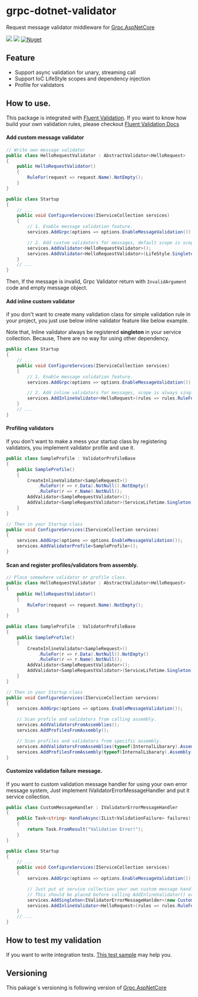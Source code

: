 # grpc-dotnet-validator
Request message validator middleware for [Grpc.AspNetCore](https://github.com/grpc/grpc-dotnet)

![](https://github.com/enif-lee/grpc-dotnet-validator/workflows/Build/badge.svg)
![](https://github.com/enif-lee/grpc-dotnet-validator/workflows/Test/badge.svg)
[![Nuget](https://img.shields.io/nuget/v/GrpcExtensions.AspNetCore.Validation)](https://www.nuget.org/packages/GrpcExtensions.AspNetCore.Validation)


## Feature

- Support async validation for unary, streaming call
- Support IoC LifeStyle scopes and dependency injection
- Profile for validators

## How to use.

This package is integrated with [Fluent Validation](https://github.com/JeremySkinner/FluentValidation). 
If you want to know how build your own validation rules, please checkout [Fluent Validation Docs](https://fluentvalidation.net/start)

#### Add custom message validator

```csharp
// Write own message validator
public class HelloRequestValidator : AbstractValidator<HelloRequest>
{
    public HelloRequestValidator()
    {
        RuleFor(request => request.Name).NotEmpty();
    }
}

public class Startup
{
    // ...
    public void ConfigureServices(IServiceCollection services)
    {
        // 1. Enable message validation feature.
        services.AddGrpc(options => options.EnableMessageValidation());

        // 2. Add custom validators for messages, default scope is scope.
        services.AddValidator<HelloRequestValidator>();
        services.AddValidator<HelloRequestValidator>(LifeStyle.Singleton);
    }
    // ...
}
```

Then, If the message is invalid, Grpc Validator return with `InvalidArgument` code and empty message object.

#### Add inline custom validator

if you don't want to create many validation class for simple validation rule in your project,
you just use below inline validator feature like below example.

Note that, Inline validator always be registered **singleton** in your service collection.
Because, There are no way for using other dependency.

```csharp
public class Startup
{
    // ...
    public void ConfigureServices(IServiceCollection services)
    {
        // 1. Enable message validation feature.
        services.AddGrpc(options => options.EnableMessageValidation());

        // 2. Add inline validators for messages, scope is always singleton
        services.AddInlineValidator<HelloRequest>(rules => rules.RuleFor(request => request.Name).NotEmpty());
    }
    // ...
}
```


#### Profiling validators

If you don't want to make a mess your startup class by registering validators, you implement validator profile and use it.

```cs
public class SampleProfile : ValidatorProfileBase
{
    public SampleProfile()
    {
        CreateInlineValidator<SampleRequest>()
            .RuleFor(r => r.Data).NotNull().NotEmpty()
            .RuleFor(r => r.Name).NotNull();
        AddValidator<SampleRequestValidator>();
        AddValidator<SampleRequestValidator>(ServiceLifetime.Singleton);
    }
}

// Then in your Startup class
public void ConfigureServices(IServiceCollection services)
{
    services.AddGrpc(options => options.EnableMessageValidation());
    services.AddValidatorProfile<SampleProfile>();
}
```

#### Scan and register profiles/validators from assembly.


```cs
// Place somewhere validator or profile class.
public class HelloRequestValidator : AbstractValidator<HelloRequest>
{
    public HelloRequestValidator()
    {
        RuleFor(request => request.Name).NotEmpty();
    }
}

public class SampleProfile : ValidatorProfileBase
{
    public SampleProfile()
    {
        CreateInlineValidator<SampleRequest>()
            .RuleFor(r => r.Data).NotNull().NotEmpty()
            .RuleFor(r => r.Name).NotNull();
        AddValidator<SampleRequestValidator>();
        AddValidator<SampleRequestValidator>(ServiceLifetime.Singleton);
    }
}

// Then in your Startup class
public void ConfigureServices(IServiceCollection services)
{
    services.AddGrpc(options => options.EnableMessageValidation());

    // Scan profile and validators from calling assembly.
    services.AddValidatorsFromAssemblies(); 
    services.AddProfilesFromAssembly();

    // Scan profiles and validators from specific assembly.
    services.AddValidatorsFromAssemblies(typeof(InternalLibarary).Assembly); 
    services.AddProfilesFromAssembly(typeof(InternalLibarary).Assembly);
}
```


#### Customize validation failure message.

If you want to custom validation message handler for using your own error message system,
Just implement IValidatorErrorMessageHandler and put it service collection.

```csharp
public class CustomMessageHandler : IValidatorErrorMessageHandler
{
    public Task<string> HandleAsync(IList<ValidationFailure> failures)
    {
        return Task.FromResult("Validation Error!");
    }
}

public class Startup
{
    // ...
    public void ConfigureServices(IServiceCollection services)
    {
        services.AddGrpc(options => options.EnableMessageValidation());

        // Just put at service collection your own custom message handler that implement IValidatorErrorMessageHnadler.
        // This should be placed before calling AddInlineValidator() or AddValidator();
        services.AddSingleton<IValidatorErrorMessageHanlder>(new CustomMessageHandler())
        services.AddInlineValidator<HelloRequest>(rules => rules.RuleFor(request => request.Name).NotEmpty());
    }
    // ...
}
```

## How to test my validation

If you want to write integration tests. [This test sample](src/Grpc.AspNetCore.FluentValidation.Test/Integration/) may help you.


## Versioning

This pakage`s versioning is following version of [Grpc.AspNetCore](https://github.com/grpc/grpc-dotnet)

 